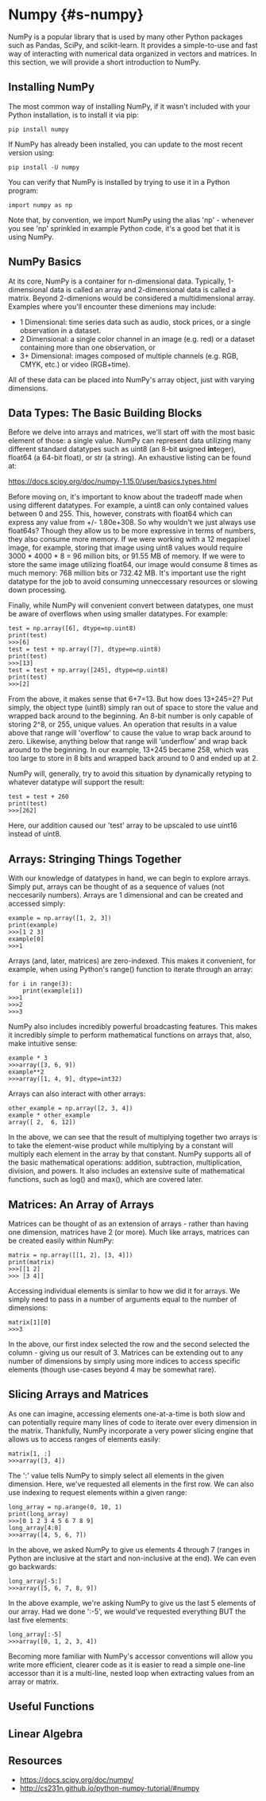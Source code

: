 # Numpy {#s-numpy}

NumPy is a popular library that is used by many other Python
packages such as Pandas, SciPy, and scikit-learn. It provides a
simple-to-use and fast way of interacting with numerical data
organized in vectors and matrices. In this section, we will
provide a short introduction to NumPy.

Installing NumPy
-----------
The most common way of installing NumPy, if it wasn't included
with your Python installation, is to install it via pip:

    pip install numpy

If NumPy has already been installed, you can update to the most
recent version using:

    pip install -U numpy
    
You can verify that NumPy is installed by trying to use it in
a Python program:
    
    import numpy as np

Note that, by convention, we import NumPy using the alias 'np' - 
whenever you see 'np' sprinkled in example Python code, it's a
good bet that it is using NumPy.

NumPy Basics
-----------
At its core, NumPy is a container for n-dimensional data. Typically,
1-dimensional data is called an array and 2-dimensional data is called
a matrix. Beyond 2-dimenions would be considered a multidimensional
array. Examples where you'll encounter these dimenions may include:

* 1 Dimensional: time series data such as audio, stock prices, or
a single observation in a dataset.
* 2 Dimensional: a single color channel in an image (e.g. red) or 
a dataset containing more than one observation, or 
* 3+ Dimensional: images composed of multiple channels (e.g. RGB,
CMYK, etc.) or video (RGB+time).

All of these data can be placed into NumPy's array object, just
with varying dimensions.

Data Types: The Basic Building Blocks
-----------
Before we delve into arrays and matrices, we'll start off with
the most basic element of those: a single value. NumPy can
represent data utilizing many different standard datatypes such
as uint8 (an 8-bit **u**signed **int**eger), float64 (a 64-bit
float), or str (a string). An exhaustive listing can be found at:

https://docs.scipy.org/doc/numpy-1.15.0/user/basics.types.html

Before moving on, it's important to know about the tradeoff
made when using different datatypes. For example, a uint8 can
only contained values between 0 and 255. This, however, constrats
with float64 which can express any value from +/- 1.80e+308. So
why wouldn't we just always use float64s? Though they allow us
to be more expressive in terms of numbers, they also consume
more memory. If we were working with a 12 megapixel image,
for example, storing that image using uint8 values would require
3000 * 4000 * 8 = 96 million bits, or 91.55 MB of memory. If we
were to store the same image utilizing float64, our image would
consume 8 times as much memory: 768 million bits or 732.42 MB.
It's important use the right datatype for the job to avoid
consuming unneccessary resources or slowing down processing.

Finally, while NumPy will convenient convert between datatypes,
one must be aware of overflows when using smaller datatypes.
For example:

    test = np.array([6], dtype=np.uint8)
    print(test)
    >>>[6]
    test = test + np.array([7], dtype=np.uint8)
    print(test)
    >>>[13]
    test = test + np.array([245], dtype=np.uint8)
    print(test)
    >>>[2]

From the above, it makes sense that 6+7=13. But how does 
13+245=2? Put simply, the object type (uint8) simply ran out of
space to store the value and wrapped back around to the beginning.
An 8-bit number is only capable of storing 2^8, or 255, unique values.
An operation that results in a value above that range will 'overflow'
to cause the value to wrap back around to zero. Likewise, anything
below that range will 'underflow' and wrap back around to the beginning.
In our example, 13+245 became 258, which was too large to store in 8
bits and wrapped back around to 0 and ended up at 2.

NumPy will, generally, try to avoid this situation by dynamically
retyping to whatever datatype will support the result:

    test = test + 260
    print(test)
    >>>[262]

Here, our addition caused our 'test' array to be upscaled to use
uint16 instead of uint8.

Arrays: Stringing Things Together
-----------
With our knowledge of datatypes in hand, we can begin to explore
arrays. Simply put, arrays can be thought of as a sequence of
values (not neccesarily numbers). Arrays are 1 dimensional and can
be created and accessed simply:

    example = np.array([1, 2, 3])
    print(example)
    >>>[1 2 3]
    example[0]
    >>>1

Arrays (and, later, matrices) are zero-indexed. This makes it
convenient, for example, when using Python's range() function to
iterate through an array:

    for i in range(3):
        print(example[i])
    >>>1
    >>>2
    >>>3

NumPy also includes incredibly powerful broadcasting features. This
makes it incredibly simple to perform mathematical functions on arrays
that, also, make intuitive sense:

    example * 3
    >>>array([3, 6, 9])
    example**2
    >>>array([1, 4, 9], dtype=int32)
    
Arrays can also interact with other arrays:
    
    other_example = np.array([2, 3, 4])
    example * other_example
    array([ 2,  6, 12])

In the above, we can see that the result of multiplying together two
arrays is to take the element-wise product while multiplying by a
constant will multiply each element in the array by that constant.
NumPy supports all of the basic mathematical operations: addition,
subtraction, multiplication, division, and powers. It also includes
an extensive suite of mathematical functions, such as log() and max(),
which are covered later.

Matrices: An Array of Arrays
----------------
Matrices can be thought of as an extension of arrays - rather than
having one dimension, matrices have 2 (or more). Much like arrays,
matrices can be created easily within NumPy:

    matrix = np.array([[1, 2], [3, 4]])
    print(matrix)
    >>>[[1 2]
    >>> [3 4]]

Accessing individual elements is similar to how we did it for arrays.
We simply need to pass in a number of arguments equal to the number
of dimensions:

    matrix[1][0]
    >>>3

In the above, our first index selected the row and the second selected
the column - giving us our result of 3. Matrices can be extending out
to any number of dimensions by simply using more indices to access
specific elements (though use-cases beyond 4 may be somewhat rare).

Slicing Arrays and Matrices
----------------
As one can imagine, accessing elements one-at-a-time is both slow
and can potentially require many lines of code to iterate over
every dimension in the matrix. Thankfully, NumPy incorporate a very
power slicing engine that allows us to access ranges of elements 
easily:

    matrix[1, :]
    >>>array([3, 4])

The ':' value tells NumPy to simply select all elements in the given
dimension. Here, we've requested all elements in the first row. We
can also use indexing to request elements within a given range:

    long_array = np.arange(0, 10, 1)
    print(long_array)
    >>>[0 1 2 3 4 5 6 7 8 9]
    long_array[4:8]
    >>>array([4, 5, 6, 7])
   
In the above, we asked NumPy to give us elements 4 through 7 (ranges
in Python are inclusive at the start and non-inclusive at the end). We
can even go backwards:

    long_array[-5:]
    >>>array([5, 6, 7, 8, 9])
    
In the above example, we're asking NumPy to give us the last 5 elements
of our array. Had we done ':-5', we would've requested everything BUT
the last five elements:

    long_array[:-5]
    >>>array([0, 1, 2, 3, 4])
    
Becoming more familiar with NumPy's accessor conventions will allow
you write more efficient, clearer code as it is easier to read a
simple one-line accessor than it is a multi-line, nested loop when
extracting values from an array or matrix.

Useful Functions
----------------


Linear Algebra
----------------

Resources
---------

* <https://docs.scipy.org/doc/numpy/>
* <http://cs231n.github.io/python-numpy-tutorial/#numpy>

